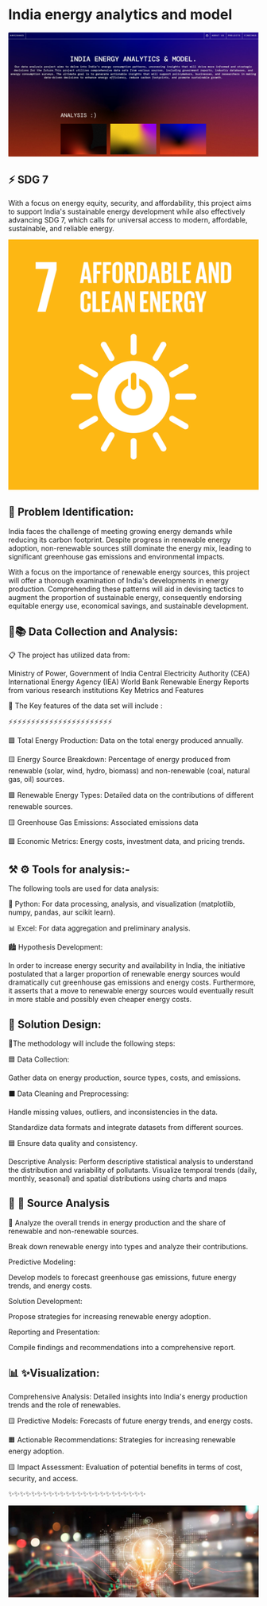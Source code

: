 # India energy analytics and model

![Developer Portfolio](img/anveshaks.png)


## ⚡️ SDG 7

With a focus on energy equity, security, and affordability, this project aims to support India's sustainable energy development while also effectively advancing SDG 7, which calls for universal access to modern, affordable, sustainable, and reliable energy.


![Developer Portfolio](img/sdg.png)



## 🔎 Problem Identification: 

India faces the challenge of meeting growing energy demands while reducing its carbon footprint. Despite progress in renewable energy adoption, non-renewable sources still dominate the energy mix, leading to significant greenhouse gas emissions and environmental impacts.

 With a focus on the importance of renewable energy sources, this project will offer a thorough examination of India's developments in energy production. Comprehending these patterns will aid in devising tactics to augment the proportion of sustainable energy, consequently endorsing equitable energy use, economical savings, and sustainable development.




## 📒📚 Data Collection and Analysis:
 📋  The project has utilized data from:

Ministry of Power, Government of India
Central Electricity Authority (CEA)
International Energy Agency (IEA)
World Bank
Renewable Energy Reports from various research institutions
Key Metrics and Features

🔑 The Key features of the data set will include :

⚡️⚡️⚡️⚡️⚡️⚡️⚡️⚡️⚡️⚡️⚡️⚡️⚡️⚡️⚡️⚡️⚡️⚡️⚡️⚡️⚡️⚡️⚡️

🟩 Total Energy Production: 
Data on the total energy produced annually.

🟨 Energy Source Breakdown: 
Percentage of energy produced from renewable (solar, wind, hydro, biomass) and non-renewable (coal, natural gas, oil) sources.

🟩 Renewable Energy Types: 
Detailed data on the contributions of different renewable sources.

🟨 Greenhouse Gas Emissions: 
Associated emissions data

🟩 Economic Metrics: 
Energy costs, investment data, and pricing trends.




## ⚒️ ⚙️ Tools for analysis:-
The following tools are used for data analysis:

🐍 Python: For data processing, analysis, and visualization (matplotlib, numpy, pandas, aur scikit learn).

📊 Excel: For data aggregation and preliminary analysis.


🏙️ Hypothesis Development: 

In order to increase energy security and availability in India, the initiative postulated that a larger proportion of renewable energy sources would dramatically cut greenhouse gas emissions and energy costs. Furthermore, it asserts that a move to renewable energy sources would eventually result in more stable and possibly even cheaper energy costs.

## 🧪 Solution Design: 
🔧The methodology will include the following steps:

🟦 Data Collection:

Gather data on energy production, source types, costs, and emissions.

⬛️ Data Cleaning and Preprocessing:

Handle missing values, outliers, and inconsistencies in the data.

Standardize data formats and integrate datasets from different sources.


🟦 Ensure data quality and consistency.

Descriptive Analysis:
Perform descriptive statistical analysis to understand the distribution and variability of pollutants.
Visualize temporal trends (daily, monthly, seasonal) and spatial distributions using charts and maps

## 📂 🔎 Source Analysis 

📎 Analyze the overall trends in energy production and the share of renewable and non-renewable sources.

Break down renewable energy into types and analyze their contributions.

Predictive Modeling:

Develop models to forecast greenhouse gas emissions, future energy trends, and energy costs.

Solution Development:

Propose strategies for increasing renewable energy adoption.

Reporting and Presentation:

Compile findings and recommendations into a comprehensive report.





## 📊 ✨Visualization: 
Comprehensive Analysis: Detailed insights into India's energy production trends and the role of renewables.

🟨 Predictive Models: 
Forecasts of future energy trends, and energy costs.

🟧 Actionable Recommendations: 
Strategies for increasing renewable energy adoption.

🟨 Impact Assessment:
Evaluation of potential benefits in terms of cost, security, and access.

✨✨✨✨✨✨✨✨✨✨✨✨✨✨✨✨✨✨✨✨✨✨✨✨


![Developer Portfolio](img/energy.jpg)



